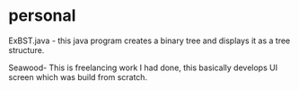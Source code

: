 # personal

ExBST.java - this java program creates a binary tree and displays it as a tree structure.

Seawood- This is freelancing work I had done, this basically develops UI screen which was build from scratch.

